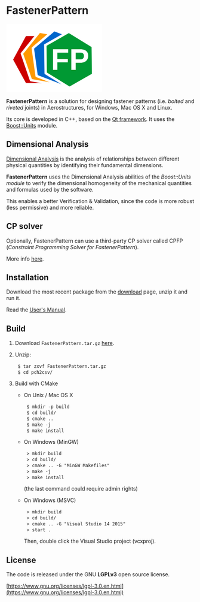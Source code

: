 # FastenerPattern

![logo_256x256.png](src/icons/logo/logo_256x256.png)

**FastenerPattern** is a solution for designing fastener patterns (i.e. *bolted* and *riveted* joints) in Aerostructures, for Windows, Mac OS X and Linux.

Its core is developed in C++, based on the [Qt framework](https://www.qt.io/ "Qt framework"). It uses the [Boost::Units](http://www.boost.org/ "Boost") module.

## Dimensional Analysis

[Dimensional Analysis](https://en.wikipedia.org/wiki/Dimensional_analysis "https://en.wikipedia.org/wiki/Dimensional_analysis")  is the analysis of relationships between different physical quantities by identifying their fundamental dimensions.

**FastenerPattern** uses the Dimensional Analysis abilities of the *Boost::Units module* to verify the dimensional homogeneity of the mechanical quantities and formulas used by the software.

This enables a better Verification & Validation, since the code is more robust (less permissive) and more reliable.


## CP solver

Optionally, FastenerPattern can use a third-party CP solver called CPFP (*Constraint Programming Solver for FastenerPattern*). 

More info [here](cpsolver/README.md "here").


## Installation

Download the most recent package from the [download](https://github.com/setvisible/fastenerpattern/releases "Last Releases") page, unzip it and run it.

Read the [User's Manual](user-manual/User_Manual.pdf "User_Manual.pdf").


## Build

1. Download `FastenerPattern.tar.gz` [here](https://github.com/setvisible/fastenerpattern/releases "Last Releases").

2. Unzip:

        $ tar zxvf FastenerPattern.tar.gz
        $ cd pch2csv/

3. Build with CMake

     - On Unix / Mac OS X

            $ mkdir -p build
            $ cd build/
            $ cmake ..
            $ make -j
            $ make install

     - On Windows (MinGW)

            > mkdir build
            > cd build/
            > cmake .. -G "MinGW Makefiles"
            > make -j
            > make install

       (the last command could require admin rights)

     - On Windows (MSVC)

            > mkdir build
            > cd build/
            > cmake .. -G "Visual Studio 14 2015"
            > start .

         Then, double click the Visual Studio project (vcxproj).


## License

The code is released under the GNU **LGPLv3** open source license.

[https://www.gnu.org/licenses/lgpl-3.0.en.html](https://www.gnu.org/licenses/lgpl-3.0.en.html)
